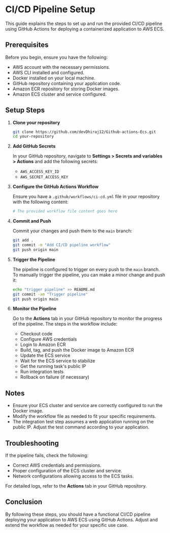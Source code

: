 
# CI/CD Pipeline Setup

This guide explains the steps to set up and run the provided CI/CD pipeline using GitHub Actions for deploying a containerized application to AWS ECS.

## Prerequisites

Before you begin, ensure you have the following:

- AWS account with the necessary permissions.
- AWS CLI installed and configured.
- Docker installed on your local machine.
- GitHub repository containing your application code.
- Amazon ECR repository for storing Docker images.
- Amazon ECS cluster and service configured.

## Setup Steps

1. **Clone your repository**

    ```sh
    git clone https://github.com/devDhiraj12/Github-actions-Ecs.git
    cd your-repository
    ```

2. **Add GitHub Secrets**

    In your GitHub repository, navigate to **Settings > Secrets and variables > Actions** and add the following secrets:

    - `AWS_ACCESS_KEY_ID`
    - `AWS_SECRET_ACCESS_KEY`

3. **Configure the GitHub Actions Workflow**

    Ensure you have a `.github/workflows/ci-cd.yml` file in your repository with the following content:

    ```yaml
    # The provided workflow file content goes here
    ```

4. **Commit and Push**

    Commit your changes and push them to the `main` branch:

    ```sh
    git add .
    git commit -m "Add CI/CD pipeline workflow"
    git push origin main
    ```

5. **Trigger the Pipeline**

    The pipeline is configured to trigger on every push to the `main` branch. To manually trigger the pipeline, you can make a minor change and push it:

    ```sh
    echo "trigger pipeline" >> README.md
    git commit -am "Trigger pipeline"
    git push origin main
    ```

6. **Monitor the Pipeline**

    Go to the **Actions** tab in your GitHub repository to monitor the progress of the pipeline. The steps in the workflow include:

    - Checkout code
    - Configure AWS credentials
    - Login to Amazon ECR
    - Build, tag, and push the Docker image to Amazon ECR
    - Update the ECS service
    - Wait for the ECS service to stabilize
    - Get the running task's public IP
    - Run integration tests
    - Rollback on failure (if necessary)

## Notes

- Ensure your ECS cluster and service are correctly configured to run the Docker image.
- Modify the workflow file as needed to fit your specific requirements.
- The integration test step assumes a web application running on the public IP. Adjust the test command according to your application.

## Troubleshooting

If the pipeline fails, check the following:

- Correct AWS credentials and permissions.
- Proper configuration of the ECS cluster and service.
- Network configurations allowing access to the ECS tasks.

For detailed logs, refer to the **Actions** tab in your GitHub repository.

## Conclusion

By following these steps, you should have a functional CI/CD pipeline deploying your application to AWS ECS using GitHub Actions. Adjust and extend the workflow as needed for your specific use case.
